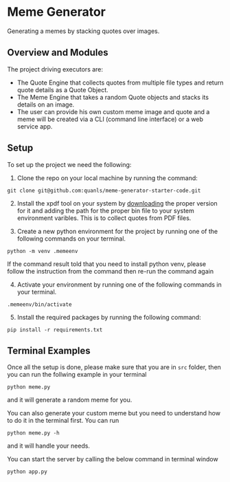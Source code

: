 # Meme Generator
Generating a memes by stacking quotes over images.

## Overview and Modules
The project driving executors are:
- The Quote Engine that collects quotes from multiple file types and return quote details as a Quote Object.
- The Meme Engine that takes a random Quote objects and stacks its details on an image.
- The user can provide his own custom meme image and quote and a meme will be created via a CLI (command line interface) or a web service app.

## Setup
To set up the project we need the following:
1. Clone the repo on your local machine by running the command:
```
git clone git@github.com:quanls/meme-generator-starter-code.git
```

2. Install the xpdf tool on your system by [downloading](https://www.xpdfreader.com/download.html) the proper version for it and adding the path for the proper bin file to your system environment varibles. This is to collect quotes from PDF files.

3. Create a new python environment for the project by running one of the following commands on your terminal.
```
python -m venv .memeenv
```

If the command result told that you need to install python venv, please follow the instruction from the command then re-run the command again

4. Activate your environment by running one of the following commands in your terminal.
```
.memeenv/bin/activate
```

5. Install the required packages by running the following command:
```
pip install -r requirements.txt
```


## Terminal Examples
Once all the setup is done, please make sure that you are in `src` folder, then you can run the follwing example in your terminal
```
python meme.py
```
and it will generate a random meme for you.

You can also generate your custom meme but you need to understand how to do it in the terminal first. You can run
```
python meme.py -h
```
and it will handle your needs.

You can start the server by calling the below command in terminal window
```
python app.py
```
